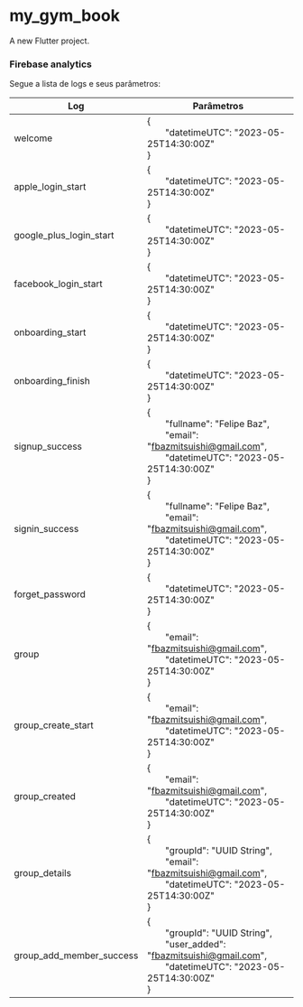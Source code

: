 
# my_gym_book

A new Flutter project.

### Firebase analytics

Segue a lista de logs e seus parâmetros:

| Log                      | Parâmetros                                                                                                                                                   |
|--------------------------|--------------------------------------------------------------------------------------------------------------------------------------------------------------|
| welcome                  | {<br>&emsp;&emsp;"datetimeUTC": "2023-05-25T14:30:00Z"<br>}                                                                                                  |
| apple_login_start        | {<br>&emsp;&emsp;"datetimeUTC": "2023-05-25T14:30:00Z"<br>}                                                                                                  |
| google_plus_login_start  | {<br>&emsp;&emsp;"datetimeUTC": "2023-05-25T14:30:00Z"<br>}                                                                                                  |
| facebook_login_start     | {<br>&emsp;&emsp;"datetimeUTC": "2023-05-25T14:30:00Z"<br>}                                                                                                  |
| onboarding_start         | {<br>&emsp;&emsp;"datetimeUTC": "2023-05-25T14:30:00Z"<br>}                                                                                                  |
| onboarding_finish        | {<br>&emsp;&emsp;"datetimeUTC": "2023-05-25T14:30:00Z"<br>}                                                                                                  |
| signup_success           | {<br>&emsp;&emsp;"fullname": "Felipe Baz",<br>&emsp;&emsp;"email": "fbazmitsuishi@gmail.com",<br>&emsp;&emsp;"datetimeUTC": "2023-05-25T14:30:00Z"<br>}      |
| signin_success           | {<br>&emsp;&emsp;"fullname": "Felipe Baz",<br>&emsp;&emsp;"email": "fbazmitsuishi@gmail.com",<br>&emsp;&emsp;"datetimeUTC": "2023-05-25T14:30:00Z"<br>}      |
| forget_password          | {<br>&emsp;&emsp;"datetimeUTC": "2023-05-25T14:30:00Z"<br>}                                                                                                  |
| group                    | {<br>&emsp;&emsp;"email": "fbazmitsuishi@gmail.com",<br>&emsp;&emsp;"datetimeUTC": "2023-05-25T14:30:00Z"<br>}                                               |
| group_create_start       | {<br>&emsp;&emsp;"email": "fbazmitsuishi@gmail.com",<br>&emsp;&emsp;"datetimeUTC": "2023-05-25T14:30:00Z"<br>}                                               |
| group_created            | {<br>&emsp;&emsp;"email": "fbazmitsuishi@gmail.com",<br>&emsp;&emsp;"datetimeUTC": "2023-05-25T14:30:00Z"<br>}                                               |
| group_details            | {<br>&emsp;&emsp;"groupId": "UUID String",<br>&emsp;&emsp;"email": "fbazmitsuishi@gmail.com",<br>&emsp;&emsp;"datetimeUTC": "2023-05-25T14:30:00Z"<br>}      |
| group_add_member_success | {<br>&emsp;&emsp;"groupId": "UUID String",<br>&emsp;&emsp;"user_added": "fbazmitsuishi@gmail.com",<br>&emsp;&emsp;"datetimeUTC": "2023-05-25T14:30:00Z"<br>} |
